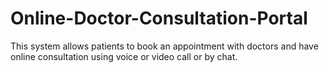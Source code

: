 # Online-Doctor-Consultation-Portal
This system allows patients to book an appointment with doctors and have online consultation using voice or video call or by chat.
